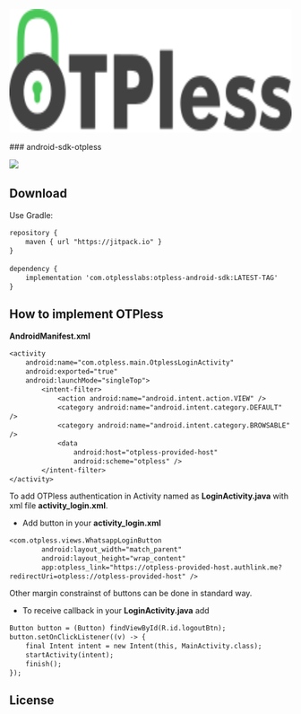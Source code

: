 
<p align="center">
  <img src="https://github.com/otpless-tech/otpless-android-sdk/blob/Images-and-readme-changes/otpless.svg" height="220"/>
</p>
### android-sdk-otpless

[![](https://jitpack.io/v/otpless-tech/otpless-android-sdk.svg)](https://jitpack.io/#otpless-tech/otpless-android-sdk)


## Download
Use Gradle:
```
repository {
    maven { url "https://jitpack.io" }
}

dependency {
    implementation 'com.otplesslabs:otpless-android-sdk:LATEST-TAG'
}

```


## How to implement OTPless

**AndroidManifest.xml**
```
<activity
    android:name="com.otpless.main.OtplessLoginActivity"
    android:exported="true"
    android:launchMode="singleTop">
        <intent-filter>
            <action android:name="android.intent.action.VIEW" />
            <category android:name="android.intent.category.DEFAULT" />
            <category android:name="android.intent.category.BROWSABLE" />
            <data
                android:host="otpless-provided-host"
                android:scheme="otpless" />
        </intent-filter>
</activity>
```

To add OTPless authentication in Activity named as **LoginActivity.java** with xml file **activity_login.xml**.

*  Add button in your **activity_login.xml**
```
<com.otpless.views.WhatsappLoginButton
        android:layout_width="match_parent"
        android:layout_height="wrap_content"
        app:otpless_link="https://otpless-provided-host.authlink.me?redirectUri=otpless://otpless-provided-host" />
```
Other margin constrainst of buttons can be done in standard way.

* To receive callback in your **LoginActivity.java** add
```
Button button = (Button) findViewById(R.id.logoutBtn);
button.setOnClickListener((v) -> {
    final Intent intent = new Intent(this, MainActivity.class);
    startActivity(intent);
    finish();
});
```


## License
